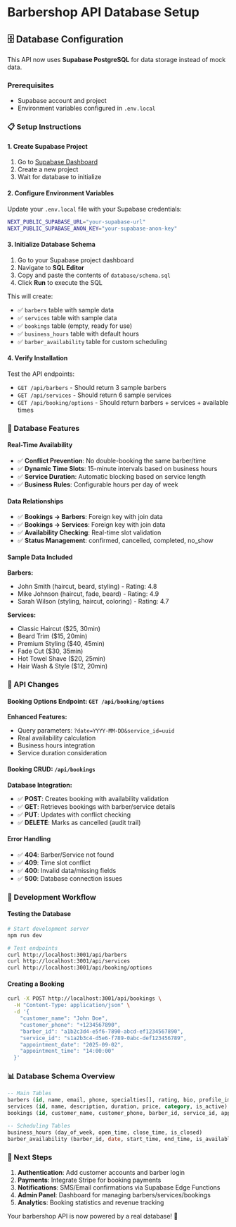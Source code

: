# Barbershop API Database Setup

## 🗄️ Database Configuration

This API now uses **Supabase PostgreSQL** for data storage instead of mock data.

### Prerequisites
- Supabase account and project
- Environment variables configured in `.env.local`

### 📋 Setup Instructions

#### 1. Create Supabase Project
1. Go to [Supabase Dashboard](https://supabase.com/dashboard)
2. Create a new project
3. Wait for database to initialize

#### 2. Configure Environment Variables
Update your `.env.local` file with your Supabase credentials:
```bash
NEXT_PUBLIC_SUPABASE_URL="your-supabase-url"
NEXT_PUBLIC_SUPABASE_ANON_KEY="your-supabase-anon-key"
```

#### 3. Initialize Database Schema
1. Go to your Supabase project dashboard
2. Navigate to **SQL Editor**
3. Copy and paste the contents of `database/schema.sql`
4. Click **Run** to execute the SQL

This will create:
- ✅ `barbers` table with sample data
- ✅ `services` table with sample data  
- ✅ `bookings` table (empty, ready for use)
- ✅ `business_hours` table with default hours
- ✅ `barber_availability` table for custom scheduling

#### 4. Verify Installation
Test the API endpoints:
- `GET /api/barbers` - Should return 3 sample barbers
- `GET /api/services` - Should return 6 sample services
- `GET /api/booking/options` - Should return barbers + services + available times

### 🎯 Database Features

#### Real-Time Availability
- ✅ **Conflict Prevention**: No double-booking the same barber/time
- ✅ **Dynamic Time Slots**: 15-minute intervals based on business hours
- ✅ **Service Duration**: Automatic blocking based on service length
- ✅ **Business Rules**: Configurable hours per day of week

#### Data Relationships
- ✅ **Bookings → Barbers**: Foreign key with join data
- ✅ **Bookings → Services**: Foreign key with join data  
- ✅ **Availability Checking**: Real-time slot validation
- ✅ **Status Management**: confirmed, cancelled, completed, no_show

#### Sample Data Included
**Barbers:**
- John Smith (haircut, beard, styling) - Rating: 4.8
- Mike Johnson (haircut, fade, beard) - Rating: 4.9  
- Sarah Wilson (styling, haircut, coloring) - Rating: 4.7

**Services:**
- Classic Haircut ($25, 30min)
- Beard Trim ($15, 20min)
- Premium Styling ($40, 45min)
- Fade Cut ($30, 35min)
- Hot Towel Shave ($20, 25min)
- Hair Wash & Style ($12, 20min)

### 🔧 API Changes

#### Booking Options Endpoint: `GET /api/booking/options`
**Enhanced Features:**
- Query parameters: `?date=YYYY-MM-DD&service_id=uuid`
- Real availability calculation
- Business hours integration
- Service duration consideration

#### Booking CRUD: `/api/bookings`
**Database Integration:**
- ✅ **POST**: Creates booking with availability validation
- ✅ **GET**: Retrieves bookings with barber/service details
- ✅ **PUT**: Updates with conflict checking  
- ✅ **DELETE**: Marks as cancelled (audit trail)

#### Error Handling
- ✅ **404**: Barber/Service not found
- ✅ **409**: Time slot conflict
- ✅ **400**: Invalid data/missing fields
- ✅ **500**: Database connection issues

### 🚀 Development Workflow

#### Testing the Database
```bash
# Start development server
npm run dev

# Test endpoints
curl http://localhost:3001/api/barbers
curl http://localhost:3001/api/services  
curl http://localhost:3001/api/booking/options
```

#### Creating a Booking
```bash
curl -X POST http://localhost:3001/api/bookings \
  -H "Content-Type: application/json" \
  -d '{
    "customer_name": "John Doe",
    "customer_phone": "+1234567890", 
    "barber_id": "a1b2c3d4-e5f6-7890-abcd-ef1234567890",
    "service_id": "s1a2b3c4-d5e6-f789-0abc-def123456789",
    "appointment_date": "2025-09-02",
    "appointment_time": "14:00:00"
  }'
```

### 📊 Database Schema Overview

```sql
-- Main Tables
barbers (id, name, email, phone, specialties[], rating, bio, profile_image_url, is_active)
services (id, name, description, duration, price, category, is_active)  
bookings (id, customer_name, customer_phone, barber_id, service_id, appointment_date, appointment_time, duration, total_price, status)

-- Scheduling Tables  
business_hours (day_of_week, open_time, close_time, is_closed)
barber_availability (barber_id, date, start_time, end_time, is_available)
```

### 🎯 Next Steps

1. **Authentication**: Add customer accounts and barber login
2. **Payments**: Integrate Stripe for booking payments
3. **Notifications**: SMS/Email confirmations via Supabase Edge Functions
4. **Admin Panel**: Dashboard for managing barbers/services/bookings
5. **Analytics**: Booking statistics and revenue tracking

Your barbershop API is now powered by a real database! 🎉
